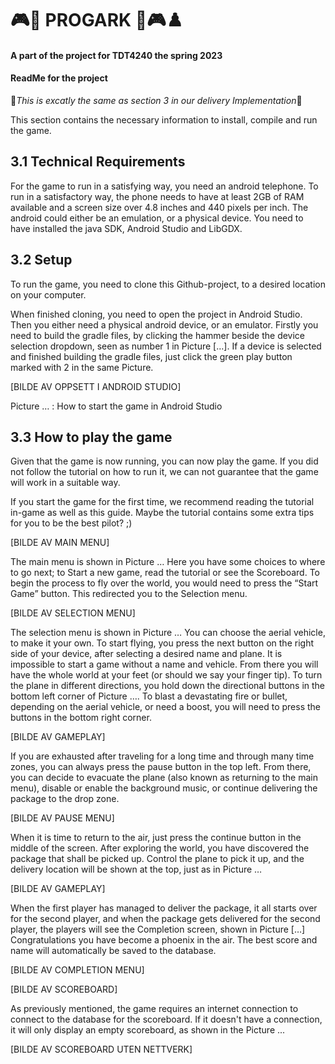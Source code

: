 # 🎮🤖 PROGARK 🤖🎮♟️
#### A part of the project for **TDT4240** the spring 2023
#### ReadMe for the project

🚩*This is excatly the same as section 3 in our delivery Implementation*🚩

This section contains the necessary information to install, compile and run the game. 

## 3.1 Technical Requirements

For the game to run in a satisfying way, you need an android telephone. To run in a satisfactory way, the phone needs to have at least 2GB of RAM available and a screen size over 4.8 inches and 440 pixels per inch. The android could either be an emulation, or a physical device. You need to have installed the java SDK, Android Studio and LibGDX. 

## 3.2 Setup
To run the game, you need to clone this Github-project, to a desired location on your computer.

When finished cloning, you need to open the project in Android Studio. Then you either need a physical android device, or an emulator. Firstly you need to build the gradle files, by clicking the hammer beside the device selection dropdown, seen as number 1 in Picture […]. If a device is selected and finished building the gradle files, just click the green play button marked with 2 in the same Picture. 

[BILDE AV OPPSETT I ANDROID STUDIO]

Picture … : How to start the game in Android Studio

## 3.3 How to play the game
Given that the game is now running, you can now play the game. If you did not follow the tutorial on how to run it, we can not guarantee that the game will work in a suitable way. 

If you start the game for the first time, we recommend reading the tutorial in-game as well as this guide. Maybe the tutorial contains some extra tips for you to be the best pilot? ;)

[BILDE AV MAIN MENU]


The main menu is shown in Picture … Here you have some choices to where to go next; to Start a new game, read the tutorial or see the Scoreboard. To begin the process to fly over the world, you would need to press the “Start Game” button. This redirected you to the Selection menu. 

[BILDE AV SELECTION MENU]


The selection menu is shown in Picture … You can choose the aerial vehicle, to make it your own. To start flying, you press the next button on the right side of your device, after selecting a desired name and plane. It is impossible to start a game without a name and vehicle. 
From there you will have the whole world at your feet (or should we say your finger tip). To turn the plane in different directions, you hold down the directional buttons in the bottom left corner of Picture …. To blast a devastating fire or bullet, depending on the aerial vehicle, or need a boost, you will need to press the buttons in the bottom right corner.

[BILDE AV GAMEPLAY]

If you are exhausted after traveling for a long time and through many time zones, you can always press the pause button in the top left. From there, you can decide to evacuate the plane (also known as returning to the main menu), disable or enable the background music, or continue delivering the package to the drop zone.

[BILDE AV PAUSE MENU]

When it is time to return to the air, just press the continue button in the middle of the screen. After exploring the world, you have discovered the package that shall be picked up. Control the plane to pick it up, and the delivery location will be shown at the top, just as in Picture …

[BILDE AV GAMEPLAY]


When the first player has managed to deliver the package, it all starts over for the second player, and when the package gets delivered for the second player, the players will see the Completion screen, shown in Picture […] Congratulations you have become a phoenix in the air. The best score and name will automatically be saved to the database.  

[BILDE AV COMPLETION MENU]

[BILDE AV SCOREBOARD]

As previously mentioned, the game requires an internet connection to connect to the database for the scoreboard. If it doesn't have a connection, it will only display an empty scoreboard, as shown in the Picture ...

[BILDE AV SCOREBOARD UTEN NETTVERK]
